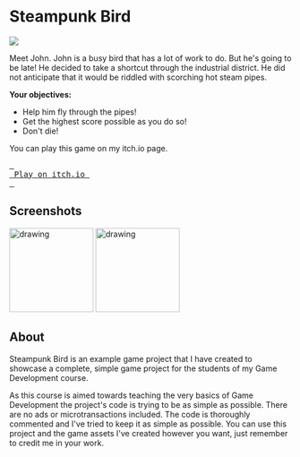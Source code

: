 # Steampunk Bird

![](https://img.itch.zone/aW1nLzE1NjA1NjA3LnBuZw==/315x250%23c/zhoydV.png)

Meet John. John is a busy bird that has a lot of work to do. But he's going to be late! He decided to take a shortcut through the industrial district. He did not anticipate that it would be riddled with scorching hot steam pipes. 

**Your objectives:**

- Help him fly through the pipes!
- Get the highest score possible as you do so!
- Don't die!

You can play this game on my itch.io page.

[<kbd> <br> Play on itch.io <br> </kbd>][GameLink]

## Screenshots

<img src="https://img.itch.zone/aW1hZ2UvMjYwOTk2Mi8xNTYwNTQxNS5wbmc=/347x500/dGieBY.png" alt="drawing" width="150"/> <img src="https://img.itch.zone/aW1hZ2UvMjYwOTk2Mi8xNTYwNTQxNy5wbmc=/original/E2BZ0c.png" alt="drawing" width="150"/>

## About

Steampunk Bird is an example game project that I have created to showcase a complete, simple game project for the students of my Game Development course. 

As this course is aimed towards teaching the very basics of Game Development the project's code is trying to be as simple as possible. There are no ads or microtransactions included. The code is thoroughly commented and I've tried to keep it as simple as possible. You can use this project and the game assets I've created however you want, just remember to credit me in your work.

[GameLink]: https://sygan.itch.io/steampunk-bird
